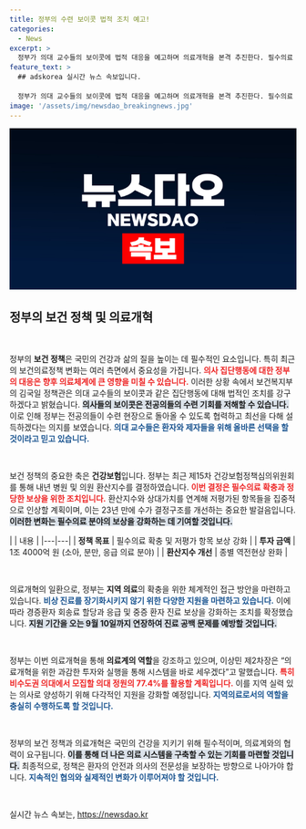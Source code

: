 ```yaml
---
title: 정부의 수련 보이콧 법적 조치 예고!
categories:
  - News
excerpt: >
  정부가 의대 교수들의 보이콧에 법적 대응을 예고하며 의료개혁을 본격 추진한다. 필수의료 확충을 위해 1조 4000억 원 투자와 함께, 지역 의료 인력 양성에 나선 정부의 계획은 의료계의 적극적 협력이 필요하다.
feature_text: >
  ## adskorea 실시간 뉴스 속보입니다.

  정부가 의대 교수들의 보이콧에 법적 대응을 예고하며 의료개혁을 본격 추진한다. 필수의료 확충을 위해 1조 4000억 원 투자와 함께, 지역 의료 인력 양성에 나선 정부의 계획은 의료계의 적극적 협력이 필요하다.
image: '/assets/img/newsdao_breakingnews.jpg'
---
```


<p><img src="/assets/img/newsdao_breakingnews.jpg" alt="adskorea 속보" /></p>

<h2 data-ke-size="size26">정부의 보건 정책 및 의료개혁</h2>

<p data-ke-size="size16">&nbsp;</p>

<p>정부의 <b>보건 정책</b>은 국민의 건강과 삶의 질을 높이는 데 필수적인 요소입니다. 특히 최근의 보건의료정책 변화는 여러 측면에서 중요성을 가집니다. <b><span style="color: #ee2323;">의사 집단행동에 대한 정부의 대응은 향후 의료체계에 큰 영향을 미칠 수 있습니다.</span></b> 이러한 상황 속에서 보건복지부의 김국일 정책관은 의대 교수들의 보이콧과 같은 집단행동에 대해 법적인 조치를 강구하겠다고 밝혔습니다. <b><span style="background-color: #21538527;">의사들의 보이콧은 전공의들의 수련 기회를 저해할 수 있습니다.</span></b> 이로 인해 정부는 전공의들이 수련 현장으로 돌아올 수 있도록 협력하고 최선을 다해 설득하겠다는 의지를 보였습니다. <b><span style="color: #1a5490;">의대 교수들은 환자와 제자들을 위해 올바른 선택을 할 것이라고 믿고 있습니다.</span></b></p>

<p data-ke-size="size16">&nbsp;</p>

<p>보건 정책의 중요한 축은 <b>건강보험</b>입니다. 정부는 최근 제15차 건강보험정책심의위원회를 통해 내년 병원 및 의원 환산지수를 결정하였습니다. <b><span style="color: #ee2323;">이번 결정은 필수의료 확충과 정당한 보상을 위한 조치입니다.</span></b> 환산지수와 상대가치를 연계해 저평가된 항목들을 집중적으로 인상할 계획이며, 이는 23년 만에 수가 결정구조를 개선하는 중요한 발걸음입니다. <b><span style="background-color: #21538527;">이러한 변화는 필수의료 분야의 보상을 강화하는 데 기여할 것입니다.</span></b></p>

<p>|  | 내용 |
|---|---|
| <strong>정책 목표</strong> | 필수의료 확충 및 저평가 항목 보상 강화 |
| <strong>투자 금액</strong> | 1조 4000억 원 (소아, 분만, 응급 의료 분야) |
| <strong>환산지수 개선</strong> | 종별 역전현상 완화 |</p>

<p data-ke-size="size16">&nbsp;</p>

<p>의료개혁의 일환으로, 정부는 <b>지역 의료</b>의 확충을 위한 체계적인 접근 방안을 마련하고 있습니다. <b><span style="color: #1a5490;">비상 진료를 장기화시키지 않기 위한 다양한 지원을 마련하고 있습니다.</span></b> 이에 따라 경증환자 회송료 할당과 응급 및 중증 환자 진료 보상을 강화하는 조치를 확정했습니다. <b><span style="background-color: #21538527;">지원 기간을 오는 9월 10일까지 연장하여 진료 공백 문제를 예방할 것입니다.</span></b></p>

<p data-ke-size="size16">&nbsp;</p>

<p>정부는 이번 의료개혁을 통해 <b>의료계의 역할</b>을 강조하고 있으며, 이상민 제2차장은 “의료개혁을 위한 과감한 투자와 실행을 통해 시스템을 바로 세우겠다”고 말했습니다. <b><span style="color: #ee2323;">특히 비수도권 의대에서 모집할 의대 정원의 77.4%를 활용할 계획입니다.</span></b> 이를 지역 실력 있는 의사로 양성하기 위해 다각적인 지원을 강화할 예정입니다. <b><span style="color: #1a5490;">지역의료로서의 역할을 충실히 수행하도록 할 것입니다.</span></b></p>

<p data-ke-size="size16">&nbsp;</p>

<p>정부의 보건 정책과 의료개혁은 국민의 건강을 지키기 위해 필수적이며, 의료계와의 협력이 요구됩니다. <b><span style="background-color: #21538527;">이를 통해 더 나은 의료 시스템을 구축할 수 있는 기회를 마련할 것입니다.</span></b> 최종적으로, 정책은 환자의 안전과 의사의 전문성을 보장하는 방향으로 나아가야 합니다. <b><span style="color: #1a5490;">지속적인 협의와 실제적인 변화가 이루어져야 할 것입니다.</span></b></p>

<p data-ke-size="size16">&nbsp;</p>
실시간 뉴스 속보는, <a href="https://newsdao.kr" rel="dofollow">https://newsdao.kr</a>


